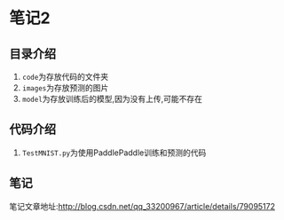 # 笔记2
## 目录介绍
1. `code`为存放代码的文件夹
2. `images`为存放预测的图片
3. `model`为存放训练后的模型,因为没有上传,可能不存在

## 代码介绍
1. `TestMNIST.py`为使用PaddlePaddle训练和预测的代码

## 笔记
笔记文章地址:http://blog.csdn.net/qq_33200967/article/details/79095172

